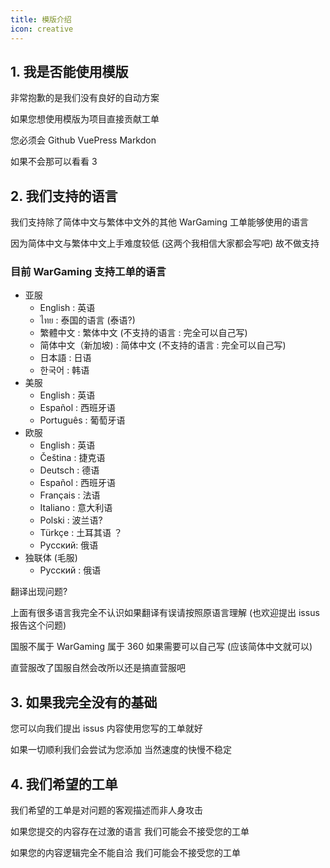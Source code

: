 ```yaml
---
title: 模版介绍
icon: creative
---
```


<!-- more -->

## 1. 我是否能使用模版

非常抱歉的是我们没有良好的自动方案

如果您想使用模版为项目直接贡献工单

您必须会 Github VuePress Markdon

如果不会那可以看看 3

## 2. 我们支持的语言

我们支持除了简体中文与繁体中文外的其他 WarGaming 工单能够使用的语言

因为简体中文与繁体中文上手难度较低 (这两个我相信大家都会写吧) 故不做支持

### 目前 WarGaming 支持工单的语言

- 亚服
    - English : 英语
    - ไทย : 泰国的语言 (泰语?)
    - 繁體中文 : 繁体中文 (不支持的语言 : 完全可以自己写)
    - 简体中文（新加坡) : 简体中文 (不支持的语言 : 完全可以自己写)
    - 日本語 : 日语
    - 한국어 : 韩语
- 美服
    - English : 英语
    - Español : 西班牙语
    - Português : 葡萄牙语
- 欧服
    - English : 英语
    - Čeština : 捷克语
    - Deutsch : 德语
    - Español : 西班牙语
    - Français : 法语
    - Italiano : 意大利语
    - Polski : 波兰语?
    - Türkçe : 土耳其语 ？
    - Русский: 俄语
- 独联体 (毛服)
    - Русский : 俄语

翻译出现问题?

上面有很多语言我完全不认识如果翻译有误请按照原语言理解 (也欢迎提出 issus 报告这个问题)

国服不属于 WarGaming 属于 360 如果需要可以自己写 (应该简体中文就可以)

直营服改了国服自然会改所以还是搞直营服吧


## 3. 如果我完全没有的基础

您可以向我们提出 issus 内容使用您写的工单就好

如果一切顺利我们会尝试为您添加 当然速度的快慢不稳定

## 4. 我们希望的工单

我们希望的工单是对问题的客观描述而非人身攻击

如果您提交的内容存在过激的语言 我们可能会不接受您的工单

如果您的内容逻辑完全不能自洽 我们可能会不接受您的工单
